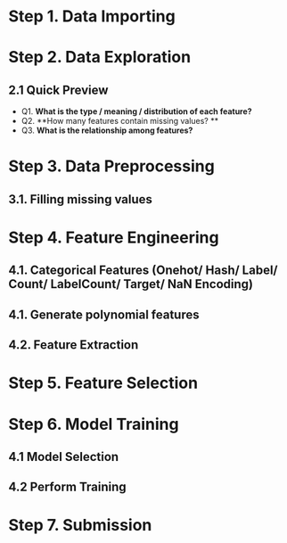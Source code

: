 # Step 1. Data Importing

# Step 2. Data Exploration
## 2.1 Quick Preview
- Q1. **What is the type / meaning / distribution of each feature?**
- Q2. **How many features contain missing values? **
- Q3. **What is the relationship among features?**

# Step 3. Data Preprocessing
## 3.1. Filling missing values

# Step 4. Feature Engineering
## 4.1. Categorical Features (Onehot/ Hash/ Label/ Count/ LabelCount/ Target/ NaN Encoding)
## 4.1. Generate polynomial features
## 4.2. Feature Extraction

# Step 5. Feature Selection

# Step 6. Model Training
## 4.1 Model Selection
## 4.2 Perform Training

# Step 7. Submission
